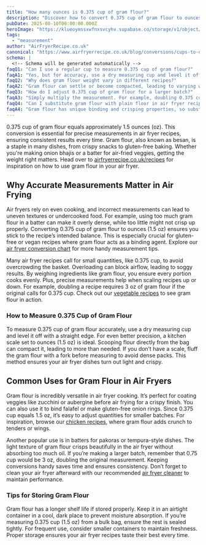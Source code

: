 ```yaml
---
title: "How many ounces is 0.375 cup of gram flour?"
description: "Discover how to convert 0.375 cup of gram flour to ounces for perfect air fryer recipes. Get precise measurements in seconds!"
pubDate: 2025-08-10T00:00:00.000Z
heroImage: "https://klueoymssxwfnxsvcyhv.supabase.co/storage/v1/object/public/Shmucket/how-many-ounces-is-0-375-cup-of-gram-flour.webp"
tags:
  - "measurement"
author: "AirFryerRecipe.co.uk"
canonical: "https://www.airfryerrecipe.co.uk/blog/conversions/cups-to-ounces/how-many-ounces-is-0-375-cup-of-gram-flour"
schema: |
  <!-- Schema will be generated automatically -->
faqQ1: "Can I use a regular cup to measure 0.375 cup of gram flour?"
faqA1: "Yes, but for accuracy, use a dry measuring cup and level it off with a knife. A kitchen scale is even better, as 0.375 cup equals 1.5 oz. This ensures your air fryer recipes turn out perfectly every time."
faqQ2: "Why does gram flour weight vary in different recipes?"
faqA2: "Gram flour can settle or become compacted, leading to varying weights. Fluffing it before measuring helps, but weighing in ounces (1.5 oz for 0.375 cup) is the most reliable method for air fryer cooking."
faqQ3: "How do I adjust 0.375 cup of gram flour for a larger batch?"
faqA3: "Simply multiply the measurement. For example, doubling 0.375 cup (1.5 oz) would require 0.75 cup or 3 oz. Always use consistent measurements to maintain recipe balance in your air fryer."
faqQ4: "Can I substitute gram flour with plain flour in air fryer recipes?"
faqA4: "Gram flour has unique binding and crisping properties, so substitutions may alter texture. If needed, use a mix of plain flour and cornstarch, but stick to 0.375 cup (1.5 oz) for best results."
---
```

<p>0.375 cup of gram flour equals approximately 1.5 ounces (oz). This conversion is essential for precise measurements in air fryer recipes, ensuring consistent results every time. Gram flour, also known as besan, is a staple in many dishes, from crispy snacks to gluten-free baking. Whether you're making onion bhajis or a batter for air-fried veggies, getting the weight right matters. Head over to <a href=https://www.airfryerrecipe.co.uk/recipes>airfryerrecipe.co.uk/recipes</a> for inspiration on how to use gram flour in your air fryer.</p>  

<h2>Why Accurate Measurements Matter in Air Frying</h2>  
<p>Air fryers rely on even cooking, and incorrect measurements can lead to uneven textures or undercooked food. For example, using too much gram flour in a batter can make it overly dense, while too little might not crisp up properly. Converting 0.375 cup of gram flour to ounces (1.5 oz) ensures you stick to the recipe’s intended balance. This is especially crucial for gluten-free or vegan recipes where gram flour acts as a binding agent. Explore our <a href=https://www.airfryerrecipe.co.uk/air-fryer-conversion-chart>air fryer conversion chart</a> for more handy measurement tips.</p>  

<p>Many air fryer recipes call for small quantities, like 0.375 cup, to avoid overcrowding the basket. Overloading can block airflow, leading to soggy results. By weighing ingredients like gram flour, you ensure every portion cooks evenly. Plus, precise measurements help when scaling recipes up or down. For example, doubling a recipe requires 3 oz of gram flour if the original calls for 0.375 cup. Check out our <a href=https://www.airfryerrecipe.co.uk/recipe-category/vegetables>vegetable recipes</a> to see gram flour in action.</p>  

<h3>How to Measure 0.375 Cup of Gram Flour</h3>  
<p>To measure 0.375 cup of gram flour accurately, use a dry measuring cup and level it off with a straight edge. For even better precision, a kitchen scale set to ounces (1.5 oz) is ideal. Scooping flour directly from the bag can compact it, leading to more than needed. If you don’t have a scale, fluff the gram flour with a fork before measuring to avoid dense packs. This method ensures your air fryer dishes turn out light and crispy.</p>  

<h2>Common Uses for Gram Flour in Air Fryers</h2>  
<p>Gram flour is incredibly versatile in air fryer cooking. It’s perfect for coating veggies like zucchini or aubergine before air frying for a crispy finish. You can also use it to bind falafel or make gluten-free onion rings. Since 0.375 cup equals 1.5 oz, it’s easy to adjust quantities for smaller batches. For inspiration, browse our <a href=https://www.airfryerrecipe.co.uk/recipe-category/chicken>chicken recipes</a>, where gram flour adds crunch to tenders or wings.</p>  

<p>Another popular use is in batters for pakoras or tempura-style dishes. The light texture of gram flour crisps beautifully in the air fryer without absorbing too much oil. If you’re making a larger batch, remember that 0.75 cup would be 3 oz, doubling the original measurement. Keeping conversions handy saves time and ensures consistency. Don’t forget to clean your air fryer afterward with our recommended <a href=https://www.airfryerrecipe.co.uk/air-fryer-cleaner>air fryer cleaner</a> to maintain performance.</p>  

<h3>Tips for Storing Gram Flour</h3>  
<p>Gram flour has a longer shelf life if stored properly. Keep it in an airtight container in a cool, dark place to prevent moisture absorption. If you’re measuring 0.375 cup (1.5 oz) from a bulk bag, ensure the rest is sealed tightly. For frequent use, consider smaller containers to maintain freshness. Proper storage ensures your air fryer recipes taste their best every time.</p>
